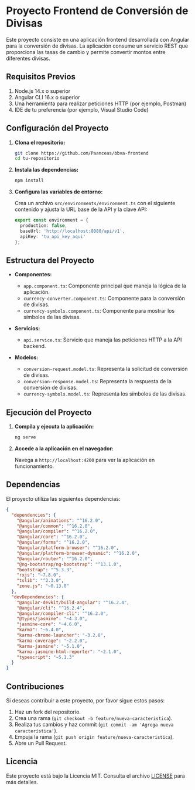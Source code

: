 
# Proyecto Frontend de Conversión de Divisas

Este proyecto consiste en una aplicación frontend desarrollada con Angular para la conversión de divisas. La aplicación consume un servicio REST que proporciona las tasas de cambio y permite convertir montos entre diferentes divisas.

## Requisitos Previos

1. Node.js 14.x o superior
2. Angular CLI 16.x o superior
3. Una herramienta para realizar peticiones HTTP (por ejemplo, Postman)
4. IDE de tu preferencia (por ejemplo, Visual Studio Code)

## Configuración del Proyecto

1. **Clona el repositorio:**

   ```bash
   git clone https://github.com/Paanceas/bbva-frontend
   cd tu-repositorio
   ```

2. **Instala las dependencias:**

   ```bash
   npm install
   ```

3. **Configura las variables de entorno:**

   Crea un archivo `src/environments/environment.ts` con el siguiente contenido y ajusta la URL base de la API y la clave API:

   ```typescript
   export const environment = {
     production: false,
     baseUrl: 'http://localhost:8080/api/v1',
     apiKey: 'tu_api_key_aqui'
   };
   ```

## Estructura del Proyecto

- **Componentes:**
  - `app.component.ts`: Componente principal que maneja la lógica de la aplicación.
  - `currency-converter.component.ts`: Componente para la conversión de divisas.
  - `currency-symbols.component.ts`: Componente para mostrar los símbolos de las divisas.

- **Servicios:**
  - `api.service.ts`: Servicio que maneja las peticiones HTTP a la API backend.

- **Modelos:**
  - `conversion-request.model.ts`: Representa la solicitud de conversión de divisas.
  - `conversion-response.model.ts`: Representa la respuesta de la conversión de divisas.
  - `currency-symbols.model.ts`: Representa los símbolos de las divisas.

## Ejecución del Proyecto

1. **Compila y ejecuta la aplicación:**

   ```bash
   ng serve
   ```

2. **Accede a la aplicación en el navegador:**

   Navega a `http://localhost:4200` para ver la aplicación en funcionamiento.

## Dependencias

El proyecto utiliza las siguientes dependencias:

```json
{
  "dependencies": {
    "@angular/animations": "^16.2.0",
    "@angular/common": "^16.2.0",
    "@angular/compiler": "^16.2.0",
    "@angular/core": "^16.2.0",
    "@angular/forms": "^16.2.0",
    "@angular/platform-browser": "^16.2.0",
    "@angular/platform-browser-dynamic": "^16.2.0",
    "@angular/router": "^16.2.0",
    "@ng-bootstrap/ng-bootstrap": "^13.1.0",
    "bootstrap": "^5.3.3",
    "rxjs": "~7.8.0",
    "tslib": "^2.3.0",
    "zone.js": "~0.13.0"
  },
  "devDependencies": {
    "@angular-devkit/build-angular": "^16.2.4",
    "@angular/cli": "^16.2.4",
    "@angular/compiler-cli": "^16.2.0",
    "@types/jasmine": "~4.3.0",
    "jasmine-core": "~4.6.0",
    "karma": "~6.4.0",
    "karma-chrome-launcher": "~3.2.0",
    "karma-coverage": "~2.2.0",
    "karma-jasmine": "~5.1.0",
    "karma-jasmine-html-reporter": "~2.1.0",
    "typescript": "~5.1.3"
  }
}
```

## Contribuciones

Si deseas contribuir a este proyecto, por favor sigue estos pasos:

1. Haz un fork del repositorio.
2. Crea una rama (`git checkout -b feature/nueva-caracteristica`).
3. Realiza tus cambios y haz commit (`git commit -am 'Agrega nueva característica'`).
4. Empuja la rama (`git push origin feature/nueva-caracteristica`).
5. Abre un Pull Request.

## Licencia

Este proyecto está bajo la Licencia MIT. Consulta el archivo [LICENSE](LICENSE) para más detalles.

